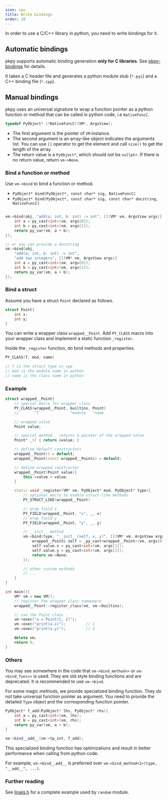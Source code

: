 ```yaml
---
icon: cpu
title: Write bindings
order: 18
---
```


In order to use a C/C++ library in python, you need to write bindings for it.

## Automatic bindings

pkpy supports automatic binding generation **only for C libraries**.
See [pkpy-bindings](https://github.com/blueloveTH/pkpy-bindings) for details.

It takes a C header file and generates a python module stub (`*.pyi`) and a C++ binding file (`*.cpp`).

## Manual bindings

pkpy uses an universal signature to wrap a function pointer as a python function or method that can be called in python code, i.e `NativeFuncC`.

```cpp
typedef PyObject* (*NativeFuncC)(VM*, ArgsView);
```
+ The first argument is the pointer of `VM` instance.
+ The second argument is an array-like object indicates the arguments list. You can use `[]` operator to get the element and call `size()` to get the length of the array.
+ The return value is a `PyObject*`, which should not be `nullptr`. If there is no return value, return `vm->None`.

### Bind a function or method

Use `vm->bind` to bind a function or method.

+ `PyObject* bind(PyObject*, const char* sig, NativeFuncC)`
+ `PyObject* bind(PyObject*, const char* sig, const char* docstring, NativeFuncC)`

```cpp

vm->bind(obj, "add(a: int, b: int) -> int", [](VM* vm, ArgsView args){
    int a = py_cast<int>(vm, args[0]);
    int b = py_cast<int>(vm, args[1]);
    return py_var(vm, a + b);
});

// or you can provide a docstring
vm->bind(obj,
    "add(a: int, b: int) -> int",
    "add two integers", [](VM* vm, ArgsView args){
    int a = py_cast<int>(vm, args[0]);
    int b = py_cast<int>(vm, args[1]);
    return py_var(vm, a + b);
});
```

### Bind a struct

Assume you have a struct `Point` declared as follows.

```cpp
struct Point{
    int x;
    int y;
}
```

You can write a wrapper class `wrapped__Point`. Add `PY_CLASS` macro into your wrapper class and implement a static function `_register`.

Inside the `_register` function, do bind methods and properties.

```cpp
PY_CLASS(T, mod, name)

// T is the struct type in cpp
// mod is the module name in python
// name is the class name in python
```

### Example

```cpp
struct wrapped__Point{
    // special macro for wrapper class
    PY_CLASS(wrapped__Point, builtins, Point)
    //       ^T              ^module   ^name

    // wrapped value
    Point value;

    // special method _ returns a pointer of the wrapped value
    Point* _() { return &value; }

    // define default constructors
    wrapped__Point() = default;
    wrapped__Point(const wrapped__Point&) = default;

    // define wrapped constructor
    wrapped__Point(Point value){
        this->value = value;
    }

    static void _register(VM* vm, PyObject* mod, PyObject* type){
        // optional macro to enable struct-like methods
        PY_STRUCT_LIKE(wrapped__Point)

        // wrap field x
        PY_FIELD(wrapped__Point, "x", _, x)
        // wrap field y
        PY_FIELD(wrapped__Point, "y", _, y)

        // __init__ method
        vm->bind(type, "__init__(self, x, y)", [](VM* vm, ArgsView args){
            wrapped__Point& self = _py_cast<wrapped__Point>(vm, args[0]);
            self.value.x = py_cast<int>(vm, args[1]);
            self.value.y = py_cast<int>(vm, args[2]);
            return vm->None;
        });

        // other custom methods
        // ...
    }
}

int main(){
    VM* vm = new VM();
    // register the wrapper class somewhere
    wrapped__Point::register_class(vm, vm->builtins);

    // use the Point class
    vm->exec("a = Point(1, 2)");
    vm->exec("print(a.x)");         // 1
    vm->exec("print(a.y)");         // 2

    delete vm;
    return 0;
}
```


### Others

You may see somewhere in the code that `vm->bind_method<>` or `vm->bind_func<>` is used.
They are old style binding functions and are deprecated.
It is recommended to use `vm->bind`.

For some magic methods, we provide specialized binding function.
They do not take universal function pointer as argument.
You need to provide the detailed `Type` object and the corresponding function pointer.

```cpp
PyObject* f_add(PyObject* lhs, PyObject* rhs){
    int a = py_cast<int>(vm, lhs);
    int b = py_cast<int>(vm, rhs);
    return py_var(vm, a + b);
}

vm->bind__add__(vm->tp_int, f_add);
```

This specialized binding function has optimizations and result in better performance when calling from python code.

For example, `vm->bind__add__` is preferred over `vm->bind_method<1>(type, "__add__", ...)`.


### Further reading

See [linalg.h](https://github.com/blueloveTH/pocketpy/blob/main/src/random.cpp) for a complete example used by `random` module.